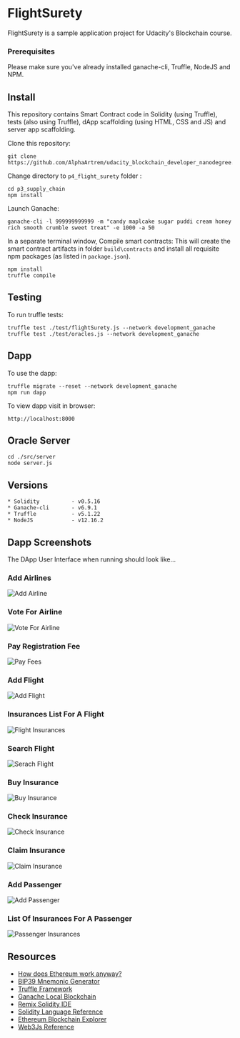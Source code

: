 # FlightSurety

FlightSurety is a sample application project for Udacity's Blockchain course.

### Prerequisites

Please make sure you've already installed ganache-cli, Truffle, NodeJS and NPM.


## Install

This repository contains Smart Contract code in Solidity (using Truffle), tests (also using Truffle), dApp scaffolding (using HTML, CSS and JS) and server app scaffolding.

Clone this repository:

```
git clone https://github.com/AlphaArtrem/udacity_blockchain_developer_nanodegree.git
```

Change directory to ```p4_flight_surety``` folder :

```
cd p3_supply_chain
npm install
```


Launch Ganache:

```
ganache-cli -l 999999999999 -m "candy maplcake sugar puddi cream honey rich smooth crumble sweet treat" -e 1000 -a 50
```

In a separate terminal window, Compile smart contracts:
This will create the smart contract artifacts in folder ```build\contracts``` and install all requisite npm packages (as listed in ```package.json```).

```
npm install
truffle compile
```


## Testing

To run truffle tests:

```
truffle test ./test/flightSurety.js --network development_ganache
truffle test ./test/oracles.js --network development_ganache
```

## Dapp

To use the dapp:

```
truffle migrate --reset --network development_ganache
npm run dapp
```

To view dapp visit in browser:

```
http://localhost:8000
```


## Oracle Server

```
cd ./src/server
node server.js
```

## Versions

```
* Solidity          - v0.5.16
* Ganache-cli       - v6.9.1
* Truffle           - v5.1.22
* NodeJS            - v12.16.2
```

## Dapp Screenshots

The DApp User Interface when running should look like...

### Add Airlines

![Add Airline](img/airline_register.png)

### Vote For Airline

![Vote For Airline](img/airline_vote.png)

### Pay Registration Fee

![Pay Fees](img/airline_pay.png)

### Add Flight

![Add Flight](img/flight_add.png)

### Insurances List For A Flight

![Flight Insurances](img/flight_insurances.png)

### Search Flight

![Serach Flight](img/flight_search.png)

### Buy Insurance

![Buy Insurance](img/insurance_bought.png)

### Check Insurance

![Check Insurance](img/insurance_check.png)

### Claim Insurance

![Claim Insurance](img/insurance_claim.png)

### Add Passenger

![Add Passenger](img/passenger_add.png)

### List Of Insurances For A Passenger

![Passenger Insurances](img/passengers_insurances.png)

## Resources

* [How does Ethereum work anyway?](https://medium.com/@preethikasireddy/how-does-ethereum-work-anyway-22d1df506369)
* [BIP39 Mnemonic Generator](https://iancoleman.io/bip39/)
* [Truffle Framework](http://truffleframework.com/)
* [Ganache Local Blockchain](http://truffleframework.com/ganache/)
* [Remix Solidity IDE](https://remix.ethereum.org/)
* [Solidity Language Reference](http://solidity.readthedocs.io/en/v0.4.24/)
* [Ethereum Blockchain Explorer](https://etherscan.io/)
* [Web3Js Reference](https://github.com/ethereum/wiki/wiki/JavaScript-API)